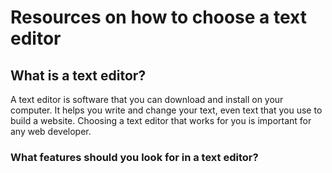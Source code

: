 # Resources on how to choose a text editor

## What is a text editor?

A text editor is software that you can download and install on your computer. It helps you write and change your text, even text that you use to build a website. 
Choosing a text editor that works for you is important for any web developer. 

### What features should you look for in a text editor?
